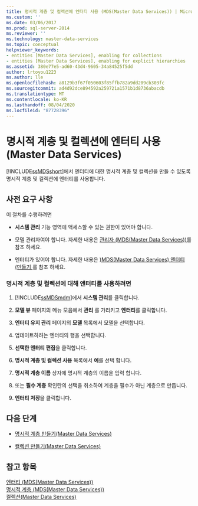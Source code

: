 ```yaml
---
title: 명시적 계층 및 컬렉션에 엔터티 사용 (MDS(Master Data Services)) | Microsoft Docs
ms.custom: ''
ms.date: 03/06/2017
ms.prod: sql-server-2014
ms.reviewer: ''
ms.technology: master-data-services
ms.topic: conceptual
helpviewer_keywords:
- entities [Master Data Services], enabling for collections
- entities [Master Data Services], enabling for explicit hierarchies
ms.assetid: 380e77e5-ad60-43d4-9605-34a84525f5dd
author: lrtoyou1223
ms.author: lle
ms.openlocfilehash: a8129b3f67f050603f85ffb782a9dd209cb303fc
ms.sourcegitcommit: ad4d92dce894592a259721a1571b1d8736abacdb
ms.translationtype: MT
ms.contentlocale: ko-KR
ms.lasthandoff: 08/04/2020
ms.locfileid: "87728396"
---
```

# <a name="enable-an-entity-for-explicit-hierarchies-and-collections-master-data-services"></a>명시적 계층 및 컬렉션에 엔터티 사용(Master Data Services)
  [!INCLUDE[ssMDSshort](../includes/ssmdsshort-md.md)]에서 엔터티에 대한 명시적 계층 및 컬렉션을 만들 수 있도록 명시적 계층 및 컬렉션에 엔터티를 사용합니다.  
  
## <a name="prerequisites"></a>사전 요구 사항  
 이 절차를 수행하려면  
  
-   **시스템 관리** 기능 영역에 액세스할 수 있는 권한이 있어야 합니다.  
  
-   모델 관리자여야 합니다. 자세한 내용은 [관리자 &#40;MDS(Master Data Services)&#41;](administrators-master-data-services.md)를 참조 하세요.  
  
-   엔터티가 있어야 합니다. 자세한 내용은 [&#41;MDS(Master Data Services) 엔터티 &#40;만들기 ](../../2014/master-data-services/create-an-entity-master-data-services.md)를 참조 하세요.  
  
### <a name="to-enable-an-entity-for-explicit-hierarchies-and-collections"></a>명시적 계층 및 컬렉션에 대해 엔터티를 사용하려면  
  
1.  [!INCLUDE[ssMDSmdm](../includes/ssmdsmdm-md.md)]에서 **시스템 관리**를 클릭합니다.  
  
2.  **모델 뷰** 페이지의 메뉴 모음에서 **관리** 를 가리키고 **엔터티**를 클릭합니다.  
  
3.  **엔터티 유지 관리** 페이지의 **모델** 목록에서 모델을 선택합니다.  
  
4.  업데이트하려는 엔터티의 행을 선택합니다.  
  
5.  **선택한 엔터티 편집**을 클릭합니다.  
  
6.  **명시적 계층 및 컬렉션 사용** 목록에서 **예**를 선택 합니다.  
  
7.  **명시적 계층 이름** 상자에 명시적 계층의 이름을 입력 합니다.  
  
8.  또는 **필수 계층** 확인란의 선택을 취소하여 계층을 필수가 아닌 계층으로 만듭니다.  
  
9. **엔터티 저장**을 클릭합니다.  
  
## <a name="next-steps"></a>다음 단계  
  
-   [명시적 계층 만들기&#40;Master Data Services&#41;](../../2014/master-data-services/create-an-explicit-hierarchy-master-data-services.md)  
  
-   [컬렉션 만들기&#40;Master Data Services&#41;](../../2014/master-data-services/create-a-collection-master-data-services.md)  
  
## <a name="see-also"></a>참고 항목  
 [엔터티 &#40;MDS(Master Data Services)&#41;](../../2014/master-data-services/entities-master-data-services.md)   
 [명시적 계층 &#40;MDS(Master Data Services)&#41;](../../2014/master-data-services/explicit-hierarchies-master-data-services.md)   
 [컬렉션&#40;Master Data Services&#41;](../../2014/master-data-services/collections-master-data-services.md)  
  
  
